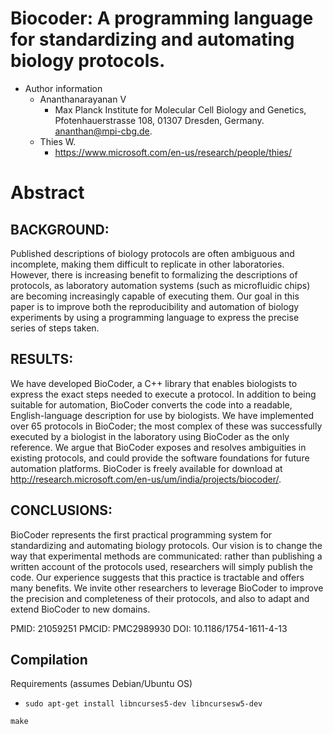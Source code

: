 # Biocoder: A programming language for standardizing and automating biology protocols.
* Author information
  * Ananthanarayanan V
    * Max Planck Institute for Molecular Cell Biology and Genetics, Pfotenhauerstrasse 108, 01307 Dresden, Germany. ananthan@mpi-cbg.de.
  * Thies W.
    * https://www.microsoft.com/en-us/research/people/thies/
# Abstract
## BACKGROUND:
Published descriptions of biology protocols are often ambiguous and incomplete, making them difficult to replicate in other laboratories. However, there is increasing benefit to formalizing the descriptions of protocols, as laboratory automation systems (such as microfluidic chips) are becoming increasingly capable of executing them. Our goal in this paper is to improve both the reproducibility and automation of biology experiments by using a programming language to express the precise series of steps taken.

## RESULTS:
We have developed BioCoder, a C++ library that enables biologists to express the exact steps needed to execute a protocol. In addition to being suitable for automation, BioCoder converts the code into a readable, English-language description for use by biologists. We have implemented over 65 protocols in BioCoder; the most complex of these was successfully executed by a biologist in the laboratory using BioCoder as the only reference. We argue that BioCoder exposes and resolves ambiguities in existing protocols, and could provide the software foundations for future automation platforms. BioCoder is freely available for download at http://research.microsoft.com/en-us/um/india/projects/biocoder/.

## CONCLUSIONS:
BioCoder represents the first practical programming system for standardizing and automating biology protocols. Our vision is to change the way that experimental methods are communicated: rather than publishing a written account of the protocols used, researchers will simply publish the code. Our experience suggests that this practice is tractable and offers many benefits. We invite other researchers to leverage BioCoder to improve the precision and completeness of their protocols, and also to adapt and extend BioCoder to new domains.

PMID: 21059251 PMCID: PMC2989930 DOI: 10.1186/1754-1611-4-13

## Compilation
Requirements (assumes Debian/Ubuntu OS)
* `sudo apt-get install libncurses5-dev libncursesw5-dev`

`make`
